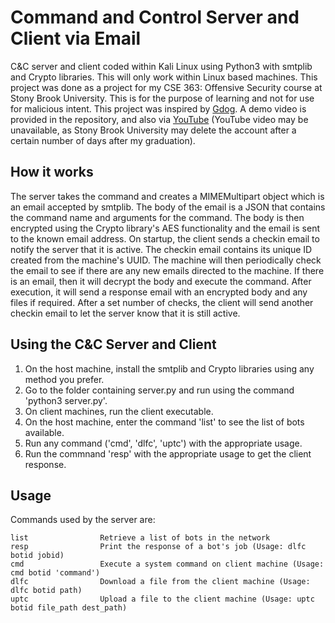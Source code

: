 # Command and Control Server and Client via Email
C&C server and client coded within Kali Linux using Python3 with smtplib and Crypto libraries. This will only work within Linux based machines.
This project was done as a project for my CSE 363: Offensive Security course at Stony Brook University. This is for the purpose of learning and not for use for malicious intent.
This project was inspired by [Gdog](https://github.com/maldevel/gdog).
A demo video is provided in the repository, and also via [YouTube](https://www.youtube.com/watch?v=KfPBjchoiAk) (YouTube video may be unavailable, as Stony Brook University may delete the account after a certain number of days after my graduation).

## How it works
The server takes the command and creates a MIMEMultipart object which is an email accepted by smtplib. The body of the email is a JSON that contains the command name and arguments for the command. The body is then encrypted using the Crypto library's AES functionality and the email is sent to the known email address.
On startup, the client sends a checkin email to notify the server that it is active. The checkin email contains its unique ID created from the machine's UUID. The machine will then periodically check the email to see if there are any new emails directed to the machine. If there is an email, then it will decrypt the body and execute the command. After execution, it will send a response email with an encrypted body and any files if required. After a set number of checks, the client will send another checkin email to let the server know that it is still active.

## Using the C&C Server and Client
1. On the host machine, install the smtplib and Crypto libraries using any method you prefer.
2. Go to the folder containing server.py and run using the command 'python3 server.py'.
3. On client machines, run the client executable.
4. On the host machine, enter the command 'list' to see the list of bots available.
5. Run any command ('cmd', 'dlfc', 'uptc') with the appropriate usage.
6. Run the commnand 'resp' with the appropriate usage to get the client response.

## Usage
Commands used by the server are:
```
list 				Retrieve a list of bots in the network
resp 				Print the response of a bot's job (Usage: dlfc botid jobid)
cmd 				Execute a system command on client machine (Usage: cmd botid 'command')
dlfc 				Download a file from the client machine (Usage: dlfc botid path)
uptc 				Upload a file to the client machine (Usage: uptc botid file_path dest_path)
```
